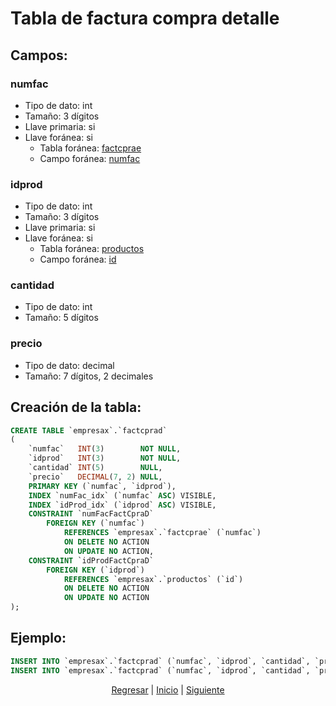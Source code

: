 # Tabla de factura compra detalle
## Campos:
### numfac
* Tipo de dato: int
* Tamaño: 3 dígitos
* Llave primaria: si
* Llave foránea: si
    * Tabla foránea: [factcprae](./06%20Factura%20Compra%20Encabezado.md)
    * Campo foránea: [numfac](./06%20Factura%20Compra%20Encabezado.md#numfac)

### idprod
* Tipo de dato: int
* Tamaño: 3 dígitos
* Llave primaria: si
* Llave foránea: si
    * Tabla foránea: [productos](./02%20Productos.md)
    * Campo foránea: [id](./02%20Productos.md#id)

### cantidad
* Tipo de dato: int
* Tamaño: 5 dígitos

### precio
* Tipo de dato: decimal
* Tamaño: 7 dígitos, 2 decimales

## Creación de la tabla:
``` sql
CREATE TABLE `empresax`.`factcprad`
(
    `numfac`   INT(3)        NOT NULL,
    `idprod`   INT(3)        NOT NULL,
    `cantidad` INT(5)        NULL,
    `precio`   DECIMAL(7, 2) NULL,
    PRIMARY KEY (`numfac`, `idprod`),
    INDEX `numFac_idx` (`numfac` ASC) VISIBLE,
    INDEX `idProd_idx` (`idprod` ASC) VISIBLE,
    CONSTRAINT `numFacFactCpraD`
        FOREIGN KEY (`numfac`)
            REFERENCES `empresax`.`factcprae` (`numfac`)
            ON DELETE NO ACTION
            ON UPDATE NO ACTION,
    CONSTRAINT `idProdFactCpraD`
        FOREIGN KEY (`idprod`)
            REFERENCES `empresax`.`productos` (`id`)
            ON DELETE NO ACTION
            ON UPDATE NO ACTION
);
```

## Ejemplo:
``` sql
INSERT INTO `empresax`.`factcprad` (`numfac`, `idprod`, `cantidad`, `precio`) VALUES ('1', '1', '10', '100.00');
INSERT INTO `empresax`.`factcprad` (`numfac`, `idprod`, `cantidad`, `precio`) VALUES ('1', '2', '20', '50.00');
```

<p align="center">
    <a href="./06 Factura Compra Encabezado.md">Regresar</a> |
    <a href="../README.md">Inicio</a> |
    <a href="./08 Factura Venta Encabezado.md">Siguiente</a>
</p>
